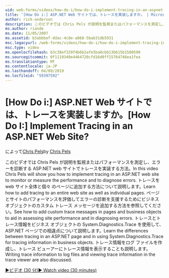 ```yaml
---
uid: web-forms/videos/how-do-i/how-do-i-implement-tracing-in-an-aspnet-web-site
title: '[How Do i:] ASP.NET Web サイトでは、トレースを実装しますか。 | Microsoft Docs'
author: rick-anderson
description: このビデオでは Chris Pels が説明を監視またはパフォーマンスを測定し、エラーを診断する ASP.NET web サイトでトレースを実装する方法。 学習リソースの選択.
ms.author: riande
ms.date: 11/05/2007
ms.assetid: b3abbbef-ddac-4c8e-a068-5bab31db5931
msc.legacyurl: /web-forms/videos/how-do-i/how-do-i-implement-tracing-in-an-aspnet-web-site
msc.type: video
ms.openlocfilehash: b3c38ef329f4b6b2afe5ba0cbb13b615b1580590
ms.sourcegitcommit: 0f1119340e4464720cfd16d0ff15764746ea1fea
ms.translationtype: MT
ms.contentlocale: ja-JP
ms.lasthandoff: 04/09/2019
ms.locfileid: "59397592"
---
```

# <a name="how-do-i--implement-tracing-in-an-aspnet-web-site"></a><span data-ttu-id="b11ae-105">[How Do i:] ASP.NET Web サイトでは、トレースを実装しますか。</span><span class="sxs-lookup"><span data-stu-id="b11ae-105">[How Do I:]  Implement Tracing in an ASP.NET Web Site?</span></span>

<span data-ttu-id="b11ae-106">によって[Chris Pels](https://twitter.com/chrispels)</span><span class="sxs-lookup"><span data-stu-id="b11ae-106">by [Chris Pels](https://twitter.com/chrispels)</span></span>

<span data-ttu-id="b11ae-107">このビデオでは Chris Pels が説明を監視またはパフォーマンスを測定し、エラーを診断する ASP.NET web サイトでトレースを実装する方法。</span><span class="sxs-lookup"><span data-stu-id="b11ae-107">In this video Chris Pels will show you how to implement tracing in an ASP.NET web site to monitor or measure the performance and to diagnose errors.</span></span> <span data-ttu-id="b11ae-108">トレースを web サイト全体と個々 のページに追加する方法について説明します。</span><span class="sxs-lookup"><span data-stu-id="b11ae-108">Learn how to add tracing to an entire web site as well as individual pages.</span></span> <span data-ttu-id="b11ae-109">ページとサイトのパフォーマンスを評価してエラーの診断を支援するためにビジネス オブジェクトのカスタム トレース メッセージを追加する方法を参照してください。</span><span class="sxs-lookup"><span data-stu-id="b11ae-109">See how to add custom trace messages in pages and business objects to aid in assessing site performance and in diagnosing errors.</span></span> <span data-ttu-id="b11ae-110">トレースとトレース情報をビジネス オブジェクトの System.Diagnostics.Trace を使用して、ASP.NET ページでの相違点について説明します。</span><span class="sxs-lookup"><span data-stu-id="b11ae-110">Learn the differences between tracing in an ASP.NET page and in using System.Diagnostics.Trace for tracing information in business objects.</span></span> <span data-ttu-id="b11ae-111">トレース情報をログ ファイルを作成し、トレース ビューアーにトレース情報を表示することも説明します。</span><span class="sxs-lookup"><span data-stu-id="b11ae-111">Writing trace information to log files and viewing trace information in the trace viewer are also discussed.</span></span>

[<span data-ttu-id="b11ae-112">&#9654;ビデオ (30 分)</span><span class="sxs-lookup"><span data-stu-id="b11ae-112">&#9654; Watch video (30 minutes)</span></span>](https://channel9.msdn.com/Blogs/ASP-NET-Site-Videos/how-do-i-implement-tracing-in-an-aspnet-web-site)
